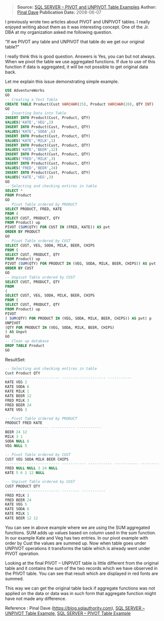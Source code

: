 > **Source:** [SQL SERVER – PIVOT and UNPIVOT Table Examples](https://blog.sqlauthority.com/2008/06/07/sql-server-pivot-and-unpivot-table-examples/)
> **Author:** [Pinal Dave](https://blog.sqlauthority.com/author/pinaldave/)
> **Publication Date:** 2008-06-07

I previously wrote two articles about PIVOT and UNPIVOT tables. I really enjoyed writing about them as it was interesting concept. One of the Jr. DBA at my organization asked me following question.

“If we PIVOT any table and UNPIVOT that table do we get our original table?”

I really think this is good question. Answers is Yes, you can but not always. When we pivot the table we use aggregated functions. If due to use of this function if data is aggregated, it will be not possible to get original data back.

Let me explain this issue demonstrating simple example.

```sql
USE AdventureWorks
GO
-- Creating a Test Table
CREATE TABLE Product(Cust VARCHAR(25), Product VARCHAR(20), QTY INT)
GO
-- Inserting Data into Table
INSERT INTO Product(Cust, Product, QTY)
VALUES('KATE','VEG',2)
INSERT INTO Product(Cust, Product, QTY)
VALUES('KATE','SODA',6)
INSERT INTO Product(Cust, Product, QTY)
VALUES('KATE','MILK',1)
INSERT INTO Product(Cust, Product, QTY)
VALUES('KATE','BEER',12)
INSERT INTO Product(Cust, Product, QTY)
VALUES('FRED','MILK',3)
INSERT INTO Product(Cust, Product, QTY)
VALUES('FRED','BEER',24)
INSERT INTO Product(Cust, Product, QTY)
VALUES('KATE','VEG',3)
GO
-- Selecting and checking entires in table
SELECT *
FROM Product
GO
-- Pivot Table ordered by PRODUCT
SELECT PRODUCT, FRED, KATE
FROM (
SELECT CUST, PRODUCT, QTY
FROM Product) up
PIVOT (SUM(QTY) FOR CUST IN (FRED, KATE)) AS pvt
ORDER BY PRODUCT
GO
-- Pivot Table ordered by CUST
SELECT CUST, VEG, SODA, MILK, BEER, CHIPS
FROM (
SELECT CUST, PRODUCT, QTY
FROM Product) up
PIVOT (SUM(QTY) FOR PRODUCT IN (VEG, SODA, MILK, BEER, CHIPS)) AS pvt
ORDER BY CUST
GO
-- Unpivot Table ordered by CUST
SELECT CUST, PRODUCT, QTY
FROM
(
SELECT CUST, VEG, SODA, MILK, BEER, CHIPS
FROM (
SELECT CUST, PRODUCT, QTY
FROM Product) up
PIVOT
( SUM(QTY) FOR PRODUCT IN (VEG, SODA, MILK, BEER, CHIPS)) AS pvt) p
UNPIVOT
(QTY FOR PRODUCT IN (VEG, SODA, MILK, BEER, CHIPS)
) AS Unpvt
GO
-- Clean up database
DROP TABLE Product
GO
```

ResultSet:

```sql
-- Selecting and checking entires in table
Cust Product QTY
------------------------- -------------------- -----------
KATE VEG 2
KATE SODA 6
KATE MILK 1
KATE BEER 12
FRED MILK 3
FRED BEER 24
KATE VEG 3
```

```sql
-- Pivot Table ordered by PRODUCT
PRODUCT FRED KATE
-------------------- ----------- -----------
BEER 24 12
MILK 3 1
SODA NULL 6
VEG NULL 5
```

```sql
-- Pivot Table ordered by CUST
CUST VEG SODA MILK BEER CHIPS
------------------------- ----------- ----------- ----------- ----------- -----------
FRED NULL NULL 3 24 NULL
KATE 5 6 1 12 NULL
```

```sql
-- Unpivot Table ordered by CUST
CUST PRODUCT QTY
------------------------- -------- -----------
FRED MILK 3
FRED BEER 24
KATE VEG 5
KATE SODA 6
KATE MILK 1
KATE BEER 12 12
```

You can see in above example where we are using the SUM aggregated functions. SUM adds up values based on column used in the sum function. In our example Kate and Veg has two entries. In our pivot example with order by Cust the values are summed up. Now when table goes under UNPIVOT operations it transforms the table which is already went under PIVOT operation.

Looking at the final PIVOT – UNPIVOT table is little different from the original table and it contains the sum of the two records which we have observed in the PIVOT table. You can see that result which are displayed in red fonts are summed.

This way we can get the original table back if aggregate functions was not applied on the data or data was in such form that aggregate function might have not made any difference.

Reference : Pinal Dave (<https://blog.sqlauthority.com>), [SQL SERVER – UNPIVOT Table Example](https://blog.sqlauthority.com/2008/05/29/sql-server-unpivot-table-example/), [SQL SERVER – PIVOT Table Example](https://blog.sqlauthority.com/2008/05/22/sql-server-pivot-table-example/)

